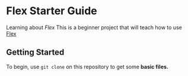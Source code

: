 # Flex Starter Guide
Learning about *Flex*
This is a beginner project that will teach how to use [Flex](https://www.w3schools.com/css/css3_flexbox.asp)

## Getting Started
To begin, use `git clone` on  this repository to get some **basic files.**

